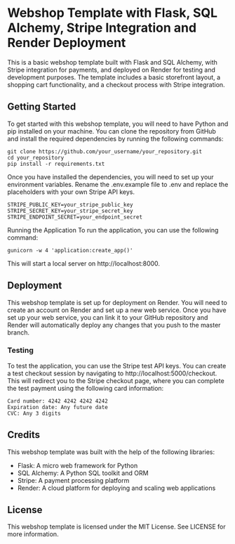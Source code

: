 # Webshop Template with Flask, SQL Alchemy, Stripe Integration and Render Deployment

This is a basic webshop template built with Flask and SQL Alchemy, with Stripe integration for payments, and deployed on Render for testing and development purposes. The template includes a basic storefront layout, a shopping cart functionality, and a checkout process with Stripe integration.

## Getting Started
To get started with this webshop template, you will need to have Python and pip installed on your machine. You can clone the repository from GitHub and install the required dependencies by running the following commands:

```
git clone https://github.com/your_username/your_repository.git
cd your_repository
pip install -r requirements.txt
```

Once you have installed the dependencies, you will need to set up your environment variables. Rename the .env.example file to .env and replace the placeholders with your own Stripe API keys.

```
STRIPE_PUBLIC_KEY=your_stripe_public_key
STRIPE_SECRET_KEY=your_stripe_secret_key
STRIPE_ENDPOINT_SECRET=your_endpoint_secret
```

Running the Application
To run the application, you can use the following command:

```
gunicorn -w 4 'application:create_app()'
```
This will start a local server on http://localhost:8000.

## Deployment
This webshop template is set up for deployment on Render. You will need to create an account on Render and set up a new web service. Once you have set up your web service, you can link it to your GitHub repository and Render will automatically deploy any changes that you push to the master branch.

### Testing
To test the application, you can use the Stripe test API keys. You can create a test checkout session by navigating to http://localhost:5000/checkout. This will redirect you to the Stripe checkout page, where you can complete the test payment using the following card information:

```
Card number: 4242 4242 4242 4242
Expiration date: Any future date
CVC: Any 3 digits
```

## Credits
This webshop template was built with the help of the following libraries:

* Flask: A micro web framework for Python
* SQL Alchemy: A Python SQL toolkit and ORM
* Stripe: A payment processing platform
* Render: A cloud platform for deploying and scaling web applications

## License
This webshop template is licensed under the MIT License. See LICENSE for more information.